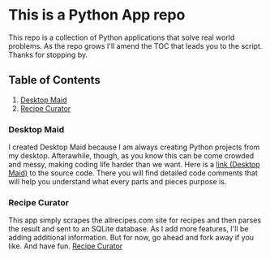 # This is a Python App repo

This repo is a collection of Python applications that solve real world problems. As the repo grows I'll amend the TOC that leads you to the script. Thanks for stopping by.

## Table of Contents
1. [Desktop Maid](#desktop-maid)
2. [Recipe Curator](#recipe-curator)


### Desktop Maid
I created Desktop Maid because I am always creating Python projects from my desktop. Afterawhile, though, as you know this can be come crowded and messy, making coding life harder than we want. Here is a [link (Desktop Maid)](https://github.com/wanye71/Python-Apps-For-Everyday/blob/desktop_maid/desktop_maid.py)  to the source code. There you will find detailed code comments that will help you understand what every parts and pieces purpose is.

### Recipe Curator
This app simply scrapes the allrecipes.com site for recipes and then parses the result and sent to an SQLite database. As I add more features, I'll be adding additional information. But for now, go ahead and fork away if you like. And have fun. [Recipe Curator](https://github.com/wanye71/Python-Apps-For-Everyday/tree/recipe_scraper)